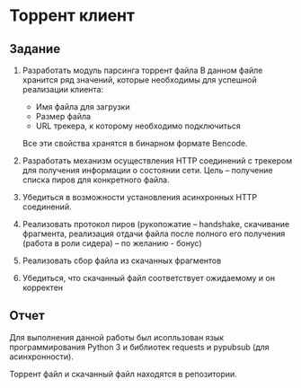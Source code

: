 # Торрент клиент

## Задание
1. Разработать модуль парсинга торрент файла
В данном файле хранится ряд значений, которые необходимы для успешной 
реализации клиента:
    - Имя файла для загрузки
    - Размер файла
    - URL трекера, к которому необходимо подключиться

    Все эти свойства хранятся в бинарном формате Bencode.

2. Разработать механизм осуществления HTTP соединений с трекером для получения 
информации о состоянии сети. Цель – получение списка пиров для конкретного файла.
3. Убедиться в возможности установления асинхронных HTTP соединений.
4. Реализовать протокол пиров (рукопожатие – handshake, скачивание фрагмента, 
реализация отдачи файла после полного его получения (работа в роли сидера) – по 
желанию - бонус)
5. Реализовать сбор файла из скачанных фрагментов
6. Убедиться, что скачанный файл соответствует ожидаемому и он корректен

## Отчет
Для выполнения данной работы был исопльзован язык программирования Python 3 и библиотек requests и pypubsub (для асинхронности).

Торрент файл и скачанный файл находятся в репозитории.
